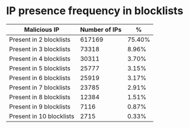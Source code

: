 # IP presence frequency in blocklists
| Malicious IP | Number of IPs | % |
|----|----|----|
| Present in 2 blocklists | 617169 | 75.40% |
| Present in 3 blocklists | 73318 | 8.96% |
| Present in 4 blocklists | 30311 | 3.70% |
| Present in 5 blocklists | 25777 | 3.15% |
| Present in 6 blocklists | 25919 | 3.17% |
| Present in 7 blocklists | 23785 | 2.91% |
| Present in 8 blocklists | 12384 | 1.51% |
| Present in 9 blocklists | 7116 | 0.87% |
| Present in 10 blocklists | 2715 | 0.33% |
